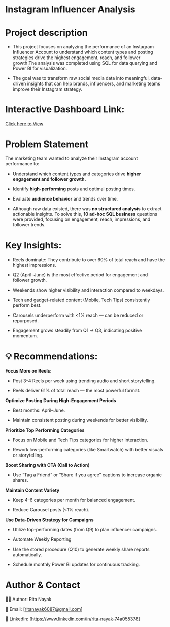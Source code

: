 
# **Instagram Influencer Analysis**

# Project description 

- This project focuses on analyzing the performance of an Instagram Influencer Account to understand which content types and posting strategies drive the highest engagement, reach, and follower growth.The analysis was completed using SQL for data querying and Power BI for visualization.

- The goal was to transform raw social media data into meaningful, data-driven insights that can help brands, influencers, and marketing teams improve their Instagram strategy.

# Interactive Dashboard Link: 

[Click here to View]()

# Problem Statement

The marketing team wanted to analyze their Instagram account performance to:

- Understand which content types and categories drive **higher engagement and follower growth.**

- Identify **high-performing** posts and optimal posting times.

- Evaluate **audience behavior** and trends over time.

- Although raw data existed, there was **no structured analysis** to extract actionable insights.
To solve this, **10 ad-hoc SQL business** questions were provided, focusing on engagement, reach, impressions, and follower trends.

# **Key Insights:**

- Reels dominate: They contribute to over 60% of total reach and have the highest impressions.

- Q2 (April–June) is the most effective period for engagement and follower growth.

- Weekends show higher visibility and interaction compared to weekdays.

- Tech and gadget-related content (Mobile, Tech Tips) consistently perform best.

- Carousels underperform with <1% reach — can be reduced or repurposed.

- Engagement grows steadily from Q1 → Q3, indicating positive momentum.

# **💡 Recommendations:**

**Focus More on Reels:**

- Post 3–4 Reels per week using trending audio and short storytelling.

- Reels deliver 61% of total reach — the most powerful format.

**Optimize Posting During High-Engagement Periods**

- Best months: April–June.

- Maintain consistent posting during weekends for better visibility.

**Prioritize Top Performing Categories**

- Focus on Mobile and Tech Tips categories for higher interaction.

- Rework low-performing categories (like Smartwatch) with better visuals or storytelling.

**Boost Sharing with CTA (Call to Action)**

- Use “Tag a Friend” or “Share if you agree” captions to increase organic shares.

**Maintain Content Variety**

- Keep 4–6 categories per month for balanced engagement.

- Reduce Carousel posts (<1% reach).

**Use Data-Driven Strategy for Campaigns**

- Utilize top-performing dates (from Q9) to plan influencer campaigns.

- Automate Weekly Reporting

- Use the stored procedure (Q10) to generate weekly share reports automatically.

- Schedule monthly Power BI updates for continuous tracking.

# Author & Contact 

👩‍💻 Author: Rita Nayak

📧 Email: [ritanayak6087@gmail.com]

🔗 LinkedIn: [https://www.linkedin.com/in/rita-nayak-74a055378]




